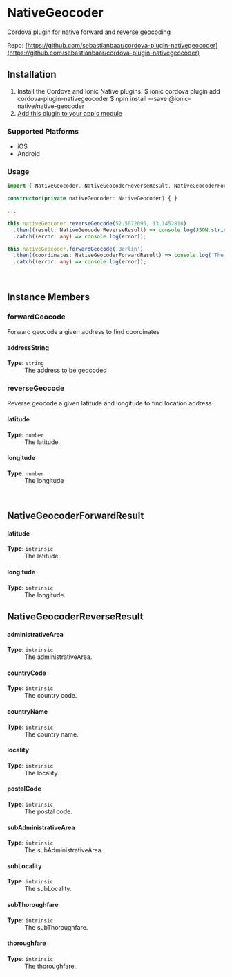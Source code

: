 # NativeGeocoder 


Cordova plugin for native forward and reverse geocoding


Repo: [https://github.com/sebastianbaar/cordova-plugin-nativegeocoder](https://github.com/sebastianbaar/cordova-plugin-nativegeocoder)



## Installation 

<ol>
<li>Install the Cordova and Ionic Native plugins:
<code-block language="shell">$ ionic cordova plugin add cordova-plugin-nativegeocoder
$ npm install --save @ionic-native/native-geocoder
</code-block>
</li>
<li><a href="/docs/native/#Add_Plugins_to_Your_App_Module">Add this plugin to your app's module</a></li>
</ol>



### Supported Platforms

* iOS
* Android




### Usage


```typescript
import { NativeGeocoder, NativeGeocoderReverseResult, NativeGeocoderForwardResult } from '@ionic-native/native-geocoder';

constructor(private nativeGeocoder: NativeGeocoder) { }

...

this.nativeGeocoder.reverseGeocode(52.5072095, 13.1452818)
  .then((result: NativeGeocoderReverseResult) => console.log(JSON.stringify(result)))
  .catch((error: any) => console.log(error));

this.nativeGeocoder.forwardGeocode('Berlin')
  .then((coordinates: NativeGeocoderForwardResult) => console.log('The coordinates are latitude=' + coordinates.latitude + ' and longitude=' + coordinates.longitude))
  .catch((error: any) => console.log(error));
```



<p><br></p>

## Instance Members

### forwardGeocode

Forward geocode a given address to find coordinates

<dl>
<dt><h4>addressString</h4><strong>Type: </strong><code>string</code></dt>
<dd>The address to be geocoded</dd>
</dl>

### reverseGeocode

Reverse geocode a given latitude and longitude to find location address

<dl>
<dt><h4>latitude</h4><strong>Type: </strong><code>number</code></dt>
<dd>The latitude</dd><dt><h4>longitude</h4><strong>Type: </strong><code>number</code></dt>
<dd>The longitude</dd>
</dl>

<p><br></p>

## NativeGeocoderForwardResult

<dl>
<dt><h4>latitude</h4><strong>Type: </strong><code>intrinsic</code></dt>
<dd>The latitude.</dd><dt><h4>longitude</h4><strong>Type: </strong><code>intrinsic</code></dt>
<dd>The longitude.</dd>
</dl>

## NativeGeocoderReverseResult

<dl>
<dt><h4>administrativeArea</h4><strong>Type: </strong><code>intrinsic</code></dt>
<dd>The administrativeArea.</dd><dt><h4>countryCode</h4><strong>Type: </strong><code>intrinsic</code></dt>
<dd>The country code.</dd><dt><h4>countryName</h4><strong>Type: </strong><code>intrinsic</code></dt>
<dd>The country name.</dd><dt><h4>locality</h4><strong>Type: </strong><code>intrinsic</code></dt>
<dd>The locality.</dd><dt><h4>postalCode</h4><strong>Type: </strong><code>intrinsic</code></dt>
<dd>The postal code.</dd><dt><h4>subAdministrativeArea</h4><strong>Type: </strong><code>intrinsic</code></dt>
<dd>The subAdministrativeArea.</dd><dt><h4>subLocality</h4><strong>Type: </strong><code>intrinsic</code></dt>
<dd>The subLocality.</dd><dt><h4>subThoroughfare</h4><strong>Type: </strong><code>intrinsic</code></dt>
<dd>The subThoroughfare.</dd><dt><h4>thoroughfare</h4><strong>Type: </strong><code>intrinsic</code></dt>
<dd>The thoroughfare.</dd>
</dl>

